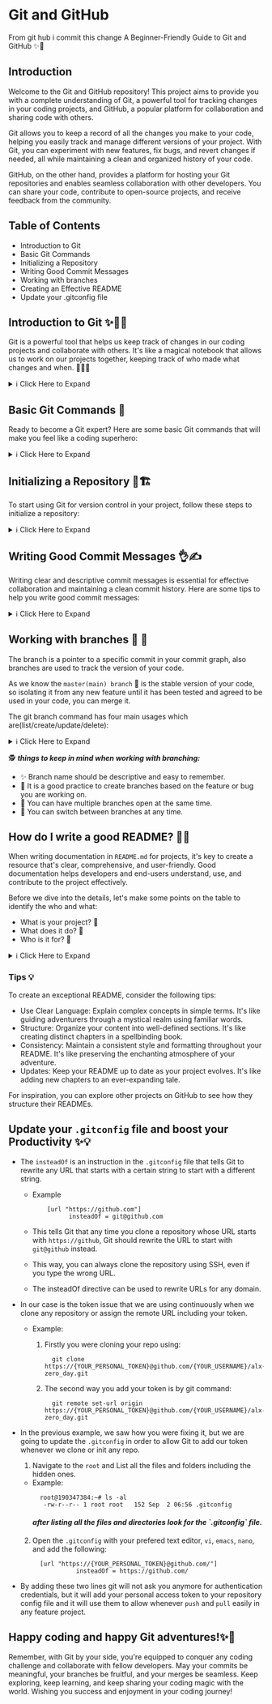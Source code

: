 # Git and GitHub
From git hub i commit this change
A Beginner-Friendly Guide to Git and GitHub ✨🌟
## Introduction

Welcome to the Git and GitHub repository! This project aims to provide you with a complete understanding of Git, a powerful tool for tracking changes in your coding projects, and GitHub, a popular platform for collaboration and sharing code with others.

Git allows you to keep a record of all the changes you make to your code, helping you easily track and manage different versions of your project. With Git, you can experiment with new features, fix bugs, and revert changes if needed, all while maintaining a clean and organized history of your code.

GitHub, on the other hand, provides a platform for hosting your Git repositories and enables seamless collaboration with other developers. You can share your code, contribute to open-source projects, and receive feedback from the community.

## Table of Contents

- Introduction to Git
- Basic Git Commands
- Initializing a Repository
- Writing Good Commit Messages
- Working with branches
- Creating an Effective README
- Update your .gitconfig file 

## Introduction to Git ✨👩‍💻

Git is a powerful tool that helps us keep track of changes in our coding projects and collaborate with others. It's like a magical notebook that allows us to work on our projects together, keeping track of who made what changes and when. 📝🤝🌟

<details>
  <summary>ℹ️ Click Here to Expand</summary>

  ### Why do we need Git? 🤔

  We need Git because it makes working on coding projects easier and less confusing. Here are some reasons why Git is awesome:

  - **Tracking Changes**: Git helps us keep a record of all the changes we make to our code. It's like having a time machine that can take us back to any version of our program. For example, imagine you're working on an essay, and you want to see what it looked like last week. Git can show you the exact version of your essay from that time. 🔍📅

  - 🤝 **Collaboration**: Git allows us to collaborate with others on the same coding project. Just like working on a group project in school, Git lets each person work on their part of the program without getting in each other's way. It helps us avoid conflicts and makes it easier to combine everyone's work. For example, imagine you and your friends are writing a story together. Git ensures that everyone's changes are organized and merged smoothly into the final story. 🤝📚

  - 🌿 **Branching and Merging**: Sometimes, we want to experiment with new features or fix bugs without breaking the main program. Git lets us create a separate space called a "branch" where we can work on these ideas. If things don't go well, we can easily go back to the main program without causing any trouble. Once the changes in the branch are ready, they can be easily merged back into the main codebase. This means taking the successful changes from the separate branch and incorporating them into the main project. For example, imagine you have a beautiful garden, and you want to try growing different types of flowers in a special section. Branches allow you to experiment without affecting the rest of the garden. Merging is like bringing beautiful flowers from the special section of your garden and planting them in the main garden, making it more vibrant and diverse. 🌱🌼

  - ↩️ **Reverting Changes**: Git helps us fix mistakes or bugs in our code. It's like having an "undo" button for our changes. If we realize we made a mistake, we can easily go back to a previous version and start over. For example, imagine you're drawing a picture, and you accidentally make a wrong stroke. Git allows you to erase that stroke and continue from a clean canvas. 🖌️🎨

  - 👩‍💻 **Code Reviews**: Git works great with websites like GitHub, where we can share our code with others and learn from their projects too. We can showcase our coding skills, ask for feedback, and even contribute to open-source projects. It's like joining a big community of coders and learning together. For example, imagine you're part of a book club where everyone shares their favorite books. Git and GitHub are like platforms that allow coders to share their favorite code and learn from each other's projects. 🌟📚

  ### What is Git? 🤓

  Git is a special program that helps us with version control, which means keeping track of all the changes we make to our code over time. It's like a magical notebook that organizes our coding projects.

  When we use Git, we take snapshots of our project at different points in time. These snapshots are called "commits." Each commit represents a specific version of our project. For example, let's say you're working on an art project, and every time you finish a step, you take a picture of your artwork. Each picture represents a commit, showing the progress of your artwork over time.

  Git is also "distributed," which means that everyone working on the project has their own copy of the whole project, including all the commits. It's like having your own copy of the artwork and all its pictures on your computer. This way, you can work on the project even when you're offline, and when you're ready, you can share your changes with others. It's like sharing your artwork with your friends so they can see the different stages and contribute their ideas. 🖥️🖼️

  To make it even more fun, Git allows us to create different "branches" of our project. These branches are like separate storylines or versions of our project. For example, imagine you and your friends are writing a fantasy story. Git lets each person create their own branch to work on different chapters or characters without getting confused. Once everyone is happy with their changes, Git can combine the different branches and merge them into one final story. 🌳📖

  In summary, Git is like a magical notebook that keeps our coding projects organized, makes collaboration easy, and helps us become superhero programmers! 💪🚀

</details>

## Basic Git Commands 🌟

Ready to become a Git expert? Here are some basic Git commands that will make you feel like a coding superhero:

<details>
  <summary>ℹ️ Click Here to Expand</summary>
<br>
  1. 🎒 `git init`: Imagine you're starting a new coding adventure. The `git init` command is like preparing your backpack for the journey. It initializes a new Git repository, creating a special place to track your code changes.

  2. 📚 `git clone`: Let's say your friend has a cool project you want to contribute to. The `git clone` command is like making a copy of their project onto your computer. It's like borrowing a book from your friend's library to read and make your own notes.

  3. ➕ `git add`: Think of the `git add` command as putting things in your backpack. It's like adding your code files or changes to the staging area, getting them ready for the next step.

  4. 📸 `git commit`: You've completed a task or made an improvement to your code. The `git commit` command is like taking a snapshot of your work and saving it with a message. It's like creating a checkpoint in your adventure, allowing you to look back and see how far you've come.

  5. 🗺️ `git status`: Wondering what's happening with your code? The `git status` command is like a map that shows you where you are in your coding journey. It tells you which files have changed, what's ready to be committed, and any pending tasks.

  6. 🌳 `git branch`: Imagine your project has multiple storylines or different paths to explore. The `git branch` command lets you create separate storylines or branches. It's like choosing different adventure paths to work on different features or experiment with ideas.

  7. 🔀 `git checkout`: Suppose you're working on different branches or want to go back to a previous version of your code. The `git checkout` command is like changing gears in your adventure. It allows you to switch between branches or time-travel to previous versions of your project.

  8. 🤝 `git merge`: Collaboration is an exciting part of coding. The `git merge` command combines different branches or storylines. It's like bringing characters from different adventures together and merging their stories into one.

  9. 📦 `git pull`: Let's say your friends have been working on the project, and you want to get their latest changes. The `git pull` command is like receiving a package full of updates. It fetches the latest code from a remote repository and integrates it into your project.

  10. 🚀 `git push`: Finally, you're proud of your work and want to share it with others. The `git push` command is like publishing your adventure online for everyone to see. It sends your committed changes to a remote repository, making them accessible to others.

  Now you're ready to embark on your coding adventures with Git! Explore these commands, experiment with different branches, and collaborate with others.

</details>

## Initializing a Repository 🌟🏗️

To start using Git for version control in your project, follow these steps to initialize a repository:

<details>
  <summary>ℹ️ Click Here to Expand</summary>
<br>

  1. **Open Terminal or Command Prompt**: Launch your preferred terminal application, such as Terminal on macOS or Command Prompt on Windows.

  2. **Navigate to Project Directory**: Look for the folder where your project files are stored. It's like finding the secret entrance to your coding adventure.

  3. **Initialize the Repository**: Use the magic words `git init` in your terminal or command prompt. It's like casting a spell to create a new Git repository in your project directory.

  4. **Add Your Magical Files**: Gather all the files you want to include in your repository. Use the command `git add <filename>` to add them one by one. It's like picking up magical artifacts and preparing them for your quest.

  5. **Commit Your Changes**: Capture the current state of your project with a special message. Say `git commit -m "Initial commit"` to create your first commit. It's like sealing your magical items in a treasure chest and leaving a note about what they're for.

  6. **Remote Repository (Optional)**: If you want to share your coding magic with others or keep a backup in the cloud, create a remote repository on platforms like GitHub, GitLab, or Bitbucket. It's like having a secret magical castle where you can store your spells.

  With these steps, you have successfully initialized a Git repository for your project. You can now start tracking changes, creating branches, and collaborating with others using Git.

</details>

## Writing Good Commit Messages 👌✍️

Writing clear and descriptive commit messages is essential for effective collaboration and maintaining a clean commit history. Here are some tips to help you write good commit messages:

<details>
  <summary>ℹ️ Click Here to Expand</summary>
<br>

  1. ✨ **Be Clear and Concise**: Make your commit message clear and concise. Use simple and specific language to describe the purpose of the commit. Avoid vague or ambiguous messages that can lead to confusion.

  2. 🌟 **Separate Subject and Body**: Structure your commit message with a subject and, if necessary, a body. The subject should be a brief summary (usually 50 characters or less) that conveys the main idea of the commit. The body can provide additional details or explanations.

  3. 🚀 **Start with an Imperative Verb**: Begin the subject line with an imperative verb to indicate what the commit does. For example, use words like "Add," "Fix," "Update," or "Refactor." This helps provide clarity and consistency in your commit messages.

  4. 🔍 **Provide Context**: Explain why the commit is necessary and provide relevant context. Describe the problem or issue being addressed and how the commit solves or improves it. This helps others understand the purpose and impact of the commit.

  5. 🎯 **Keep it Relevant**: Focus on the specific changes made in the commit. Avoid including unrelated changes or mentioning every file affected. Keep the commit message focused on the main purpose of the commit.

  6. 📚 **Use Proper Grammar and Punctuation**: Maintain good grammar, spelling, and punctuation in your commit messages. This enhances readability and professionalism. Review your messages before committing to ensure accuracy.

  7. 🕒 **Use Present Tense**: Write commit messages in the present tense, as if you are describing the current state of the codebase. For example, use "Fix a bug" instead of "Fixed a bug." This creates a sense of consistency and clarity.

  8. 📏 **Consider the 50/72 Rule**: Keep your commit messages within the recommended 50 characters for the subject line and 72 characters for the body. This ensures that messages are readable in various contexts, such as in commit logs or on web interfaces.

  9. 📎 **Reference Relevant Issues**: If your commit relates to an issue or feature request, include a reference to it in the commit message. For example, use "Fix #123" to link the commit to issue number 123. This helps track changes and provides additional context.

  10. 📝 **Review and Edit**: Before finalizing your commit, review and edit your commit message. Make sure it accurately represents the changes and follows the guidelines mentioned above. Taking a moment for this step ensures a clean and meaningful commit history.

  Remember, good commit messages improve collaboration and make it easier for others to understand the history and purpose of your changes. Aim for clarity, relevance, and professionalism in your commit messages.

  For more in-depth guidance on writing good commit messages, refer to this tutorial:
  [How to Write a Git Commit Message](https://cbea.ms/git-commit/)

</details>

## Working with branches 🌟 🌿
The branch is a pointer to a specific commit in your commit graph, also branches are used to track the version of your code.

As we know the `master(main) branch` 🔱 is the stable version of your code, so isolating it from any new feature until it has been tested and agreed to be used in your code, you can merge it.

The git branch command has four main usages which are(list/create/update/delete):

<details>
  <summary>ℹ️ Click Here to Expand</summary>
<br>

1. 🌿 ***To list all the branches you have in your current project***:
      - ✨ Use the command `git branch ` 
        * Example
           ```
             IsaMarvin@laptop:~/git_github# git branch
               * master
           ```
2. 🌿 ***To create a new branch***:
      - ✨ Use the command `git branch your_branch_name`
        * Example
           ```
             IsaMarvin@laptop:~/git_github# git branch    
               yasermoamd
           ```

           ***List your branch to see if it's been created***
           ```
             IsaMarvin@laptop:~/git_github# git branch
               * master
                 yasermoamd
           ```
3. 🌿 ***To rename a branch using the git command***
      - ✨ Use the command `git branch -m your_old_name  new_branch_name`
         * Example
            ```
              IsaMarvin@laptop:~/git_github# git branch -m yasermoamd update_script
            ```
         
            ***List your branch to see if it's been renamed***


           ```
             IsaMarvin@laptop:~/git_github# git branch
               * master
               update_script
           ```
4. 🌿 ***To delete any branch using the git command***
      - ✨ Use the command `git branch -d your_branch_name`, by specifying the delete using `-d` before your branch name.
        * Example
           ***List your branches to see which you want to delete***
           ```
             IsaMarvin@laptop:~/git_github# git branch
               * master
                 update_script
           ```
           ***Now in this example we want to delete the `update_script` branch***
           ```
            IsaMarvin@laptop:~/git_github# git branch -d update_script
           ```
           ***List your branches again and see if it's been deleted***
           ```
             IsaMarvin@laptop:~/git_github# git branch
               * master
           ```
5. 🌿 ***To switch between your branches***
      * ✨ Use the commands are:
           ```
               1. git checkout your_branch_name
               2. git switch your_branch_name  
           ```
         - Example
            ```
            IsaMarvin@laptop:~/git_github# git branch update_script
            IsaMarvin@laptop:~/git_github# git branch
               * master
                 update_script
            IsaMarvin@laptop:~/git_github# git checkout update_script
              Switched to branch 'update_script'
            IsaMarvin@laptop:~/git_github# git switch master
              Switched to branch 'master'
              Your branch is up to date with 'origin/master'.
            ```
  ***Notes that you can use each command in order to switch to your working branch***
</details>

  🕵️ ***things to keep in mind when working with branching:***

  - ✨ Branch name should be descriptive and easy to remember.
  - 🎯 It is a good practice to create branches based on the feature or bug you are working on.
  - 🚀 You can have multiple branches open at the same time.
  - 🔀 You can switch between branches at any time.

 ## How do I write a good README? 📄✨

  When writing documentation in `README.md` for projects, it's key to create a resource that's clear, comprehensive, and user-friendly. Good documentation helps developers and end-users understand, use, and contribute to the project effectively.

  Before we dive into the details, let's make some points on the table to identify the who and what:
  - What is your project? 🤔
  - What does it do? 🚀
  - Who is it for? 👥

  <details>
    <summary>ℹ️ Click Here to Expand</summary>
  
  ### Introduction 🌟
  A strong introduction is essential for setting the tone of your project. It's like the opening scene of an adventure, capturing the reader's attention. Include a brief project overview and its significance.

  ### Table of Contents (TOC) 🗺️

  Think of the Table of Contents as a roadmap for your adventure. It helps users quickly navigate through your README. Consider breaking down your content into sections, including:
  - Usage example
  - Configuration
  - Examples
  - Common Use Cases
  - Additional documentation (Resources)
  - Contribution Guide
  - License and Legal

  ### Usage Example 🚀

  Provide a concrete example of how to use your project. It's like giving adventurers a glimpse of the magic they'll experience. Include code snippets, screenshots, or GIFs to illustrate the process.

  ### Configuration ⚙️

  Explain any configuration steps required to get your project up and running. It's like giving adventurers a list of items they need for their journey. Include clear instructions and dependencies.

  ### Examples 🌟

  Offer additional usage examples to showcase the versatility of your project. It's like sharing different paths adventurers can take. Cover various scenarios and use cases.

  ### Common Use Cases 🎯

  Highlight the primary scenarios where your project can be applied. It's like pointing out the main quests adventurers can undertake. Provide context and explain how your project solves real-world problems.

  ### Additional Documentation (Resources) 📚

  Point users to additional resources that provide in-depth information about your project. It's like offering a library of scrolls for further learning. Links to APIs, guides, or tutorials can be valuable.

  ### Contribution Guide 🤝

  Encourage others to join your coding quest by explaining how they can contribute. It's like inviting fellow adventurers to join your fellowship. Outline guidelines for reporting issues, making suggestions, and submitting pull requests.

  ### License and Legal 📜

  Specify the license under which your project is distributed. It's like sharing the rules of engagement for your adventure. Provide clarity on how others can use, modify, and distribute your code.

Remember, your README is your project's gateway to the world. Make it inviting, informative, and user-friendly. Craft a README that sparks curiosity and encourages others to join your coding adventure.
</details>

### Tips 💡

  To create an exceptional README, consider the following tips:
  - Use Clear Language: Explain complex concepts in simple terms. It's like guiding adventurers through a mystical realm using familiar words.
  - Structure: Organize your content into well-defined sections. It's like creating distinct chapters in a spellbinding book.
  - Consistency: Maintain a consistent style and formatting throughout your README. It's like preserving the enchanting atmosphere of your adventure.
  - Updates: Keep your README up to date as your project evolves. It's like adding new chapters to an ever-expanding tale.

  For inspiration, you can explore other projects on GitHub to see how they structure their READMEs.


## Update your `.gitconfig` file and boost your Productivity ✨💡
  - The `insteadOf` is an instruction in the `.gitconfig` file that tells Git to rewrite any URL that starts with a certain string to start with a different string.
    * Example 
      ```
          [url "https://github.com"]
                insteadOf = git@github.com
        ```
    - This tells Git that any time you clone a repository whose URL starts with `https://github`, Git should rewrite the URL to start with `git@github` instead. 
    
    - This way, you can always clone the repository using SSH, even if you type the wrong URL.

    - The insteadOf directive can be used to rewrite URLs for any domain.

  - In our case is the token issue that we are using continuously when we clone any repository or assign the remote URL including your token. 
    * Example: 
      1. Firstly you were cloning your repo using:
         ```
           git clone https://{YOUR_PERSONAL_TOKEN}@github.com/{YOUR_USERNAME}/alx-zero_day.git
         ```
       
      2. The second way you add your token is by git command:
         ```
           git remote set-url origin  https://{YOUR_PERSONAL_TOKEN}@github.com/{YOUR_USERNAME}/alx-zero_day.git
         ```

  - In the previous example, we saw how you were fixing it, but we are going to update the `.gitconfig` in order to allow Git to add our token whenever we clone or init any repo.
    1. Navigate to the `root` and List all the files and folders  including the hidden ones.
      * Example:
        ```
          root@190347384:~# ls -al
           -rw-r--r-- 1 root root   152 Sep  2 06:56 .gitconfig
        ```
        <h4><em>after listing all the files and directories look for the `.gitconfig` file.</em></h4>
    2. Open the `.gitconfig` with your prefered text editor, `vi`, `emacs`, `nano`, and add the following:
        ```
          [url "https://{YOUR_PERSONAL_TOKEN}@github.com/"]
                    insteadOf = https://github.com/
        ```
- By adding these two lines git will not ask you anymore for authentication credentials, but it will add your personal access token to your repository config file and it will use them to allow whenever `push` and `pull` easily in any feature project.

## Happy coding and happy Git adventures!✨🚀
 Remember, with Git by your side, you're equipped to conquer any coding challenge and collaborate with fellow developers. May your commits be meaningful, your branches be fruitful, and your merges be seamless. Keep exploring, keep learning, and keep sharing your coding magic with the world. Wishing you success and enjoyment in your coding journey! 
